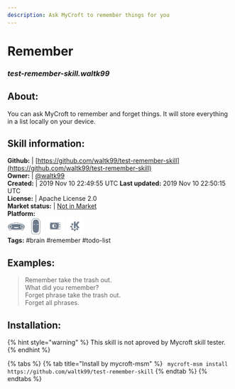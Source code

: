 ```yaml
---
description: Ask MyCroft to remember things for you
---
```


# Remember  
### _test-remember-skill.waltk99_  
## About:  
You can ask MyCroft to remember and forget things.
It will store everything in a list locally on your device.

## Skill information:  
**Github:** | [https://github.com/waltk99/test-remember-skill](https://github.com/waltk99/test-remember-skill)  
**Owner:** | [@waltk99](https://github.com/waltk99)  
**Created:** | 2019 Nov 10 22:49:55 UTC  **Last updated:** 2019 Nov 10 22:50:15 UTC  
**License:** | Apache License 2.0  
**Market status:** | [Not in Market](https://market.mycroft.ai/skill/)  
**Platform:**  
 ![Mark I](../.gitbook/assets/mark-1-icon.png)  ![Mark II](../.gitbook/assets/mark-2-icon.png)  ![Picroft](../.gitbook/assets/picroft-icon.png)  ![plasmoid](../.gitbook/assets/kde.png)   
**Tags:** \#brain \#remember \#todo-list   
## Examples:  
> Remember take the trash out.  
> What did you remember?  
> Forget phrase take the trash out.  
> Forget all phrases.  
  
## Installation:  
{% hint style="warning" %}
This skill is not aproved by Mycroft skill tester.
{% endhint %}
    
{% tabs %}
{% tab title="Install by mycroft-msm" %}
``` mycroft-msm install https://github.com/waltk99/test-remember-skill```
{% endtab %}
  {% endtabs %}
  